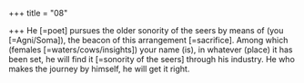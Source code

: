 +++
title = "08"

+++
He [=poet] pursues the older sonority of the seers by means of (you  [=Agni/Soma]), the beacon of this arrangement [=sacrifice]. Among  which (females [=waters/cows/insights]) your name (is),
in whatever (place) it has been set, he will find it [=sonority of the seers]  through his industry. He who makes the journey by himself, he will
get it right.